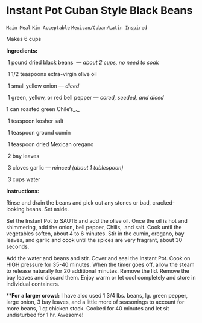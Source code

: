 # Instant Pot Cuban Style Black Beans

`Main Meal` `Kim Acceptable` `Mexican/Cuban/Latin Inspired`

Makes 6 cups

**Ingredients:**

 1 pound dried black beans  _— about 2 cups, no need to soak_

 1 1/2 teaspoons extra-virgin olive oil

 1 small yellow onion _— diced_

 1 green, yellow, or red bell pepper _— cored, seeded, and diced_

1 can roasted green Chile’s_._

 1 teaspoon kosher salt

 1 teaspoon ground cumin

 1 teaspoon dried Mexican oregano

 2 bay leaves

 3 cloves garlic _— minced (about 1 tablespoon)_

 3 cups water

**Instructions:**

Rinse and drain the beans and pick out any stones or bad, cracked-looking beans. Set aside.

Set the Instant Pot to SAUTE and add the olive oil. Once the oil is hot and shimmering, add the onion, bell pepper, Chilis,  and salt. Cook until the vegetables soften, about 4 to 6 minutes. Stir in the cumin, oregano, bay leaves, and garlic and cook until the spices are very fragrant, about 30 seconds. 

Add the water and beans and stir. Cover and seal the Instant Pot. Cook on HIGH pressure for 35-40 minutes. When the timer goes off, allow the steam to release naturally for 20 additional minutes. Remove the lid. Remove the bay leaves and discard them. Enjoy warm or let cool completely and store in individual containers.

****For a larger crowd:** I have also used 1 3/4 lbs. beans, lg. green pepper, large onion, 3 bay leaves, and a little more of seasonings to account for more beans, 1 qt chicken stock. Cooked for 40 minutes and let sit undisturbed for 1 hr. Awesome!
